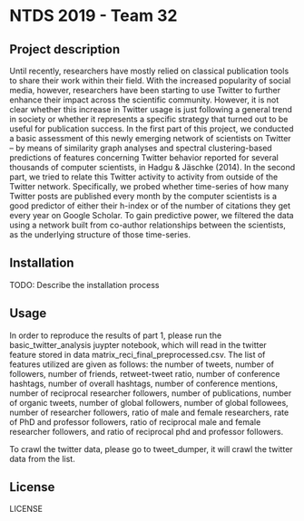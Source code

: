 # NTDS 2019 - Team 32

## Project description

Until recently, researchers have mostly relied on classical publication tools to share their work within their field. With the increased popularity of social media, however, researchers have been starting to use Twitter to further enhance their impact across the scientific community. However, it is not clear whether this increase in Twitter usage is just following a general trend in society or whether it represents a specific strategy that turned out to be useful for publication success. In the first part of this project, we conducted a basic assessment of this newly emerging network of scientists on Twitter – by means of similarity graph analyses and spectral clustering-based predictions of features concerning Twitter behavior reported for several thousands of computer scientists, in Hadgu & Jäschke (2014). In the second part, we tried to relate this Twitter activity to activity from outside of the Twitter network. Specifically, we probed whether time-series of how many Twitter posts are published every month by the computer scientists is a good predictor of either their h-index or of the number of citations they get every year on Google Scholar. To gain predictive power, we filtered the data using a network built from co-author relationships between the scientists, as the underlying structure of those time-series.

## Installation

TODO: Describe the installation process

## Usage

In order to reproduce the results of part 1, please run the basic_twitter_analysis juypter notebook, which will read in the twitter feature stored in data matrix_reci_final_preprocessed.csv. The list of features utilized are given as follows: the number of tweets, number of followers, number of friends, retweet-tweet ratio, number of conference hashtags, number of overall hashtags, number of conference mentions, number of reciprocal researcher followers, number of publications, number of organic tweets, number of global followers, number of global followees, number of researcher followers, ratio of male and female researchers, rate of PhD and professor followers, ratio of reciprocal male and female researcher followers, and ratio of reciprocal phd and professor followers.

To crawl the twitter data, please go to tweet_dumper, it will crawl the twitter data from the list.


## License

LICENSE
